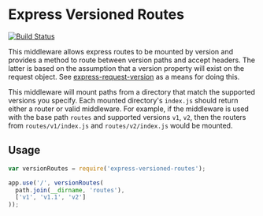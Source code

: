 # Express Versioned Routes

[![Build Status](https://travis-ci.org/elliotttf/express-versioned-routes.svg)](https://travis-ci.org/elliotttf/express-versioned-routes)

This middleware allows express routes to be mounted by version and provides a method
to route between version paths and accept headers. The latter is based on the assumption
that a version property will exist on the request object. See [express-request-version](https://www.npmjs.com/package/express-request-version)
as a means for doing this.

This middleware will mount paths from a directory that match the supported versions
you specify. Each mounted directory's `index.js` should return either a router or valid
middleware. For example, if the middleware is used with the base path `routes` and
supported versions `v1`, `v2`, then the routers from `routes/v1/index.js` and
`routes/v2/index.js` would be mounted.

## Usage

```javascript
var versionRoutes = require('express-versioned-routes');

app.use('/', versionRoutes(
  path.join(__dirname, 'routes'),
  ['v1', 'v1.1', 'v2']
));
```
